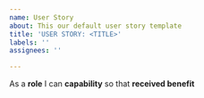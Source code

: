 ```yaml
---
name: User Story
about: This our default user story template
title: 'USER STORY: <TITLE>'
labels: ''
assignees: ''

---
```


As a **role** I can **capability** so that **received benefit**
